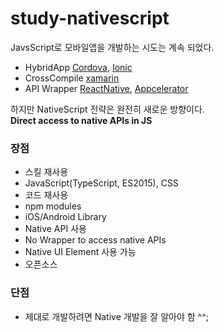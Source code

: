 # study-nativescript

JavsScript로 모바일앱을 개발하는 시도는 계속 되었다.

* HybridApp [Cordova](https://cordova.apache.org/), [Ionic](http://ionicframework.com/)
* CrossCompile [xamarin](https://xamarin.com/)
* API Wrapper [ReactNative](https://facebook.github.io/react-native/), [Appcelerator](http://www.appcelerator.com/)

하지만 NativeScript 전략은 완전히 새로운 방향이다.  
**Direct access to native APIs in JS**

### 장점
* 스킬 재사용
 * JavaScript(TypeScript, ES2015), CSS
* 코드 재사용
 * npm modules
 * iOS/Android Library
* Native API 사용
 * No Wrapper to access native APIs
 * Native UI Element 사용 가능
* 오픈소스

### 단점
* 제대로 개발하려면 Native 개발을 잘 알아야 함 ^^;


